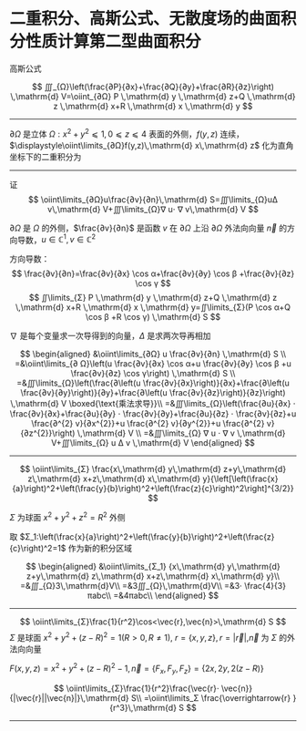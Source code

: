 # 二重积分、高斯公式、无散度场的曲面积分性质计算第二型曲面积分

高斯公式

$$
∭_{Ω}\left(\frac{∂P}{∂x}+\frac{∂Q}{∂y}+\frac{∂R}{∂z}\right) \,\mathrm{d}  V=\oiint_{∂Ω} P \,\mathrm{d}  y \,\mathrm{d}  z+Q \,\mathrm{d}  z \,\mathrm{d}  x+R \,\mathrm{d}  x \,\mathrm{d}  y
$$



---

$∂Ω$ 是立体 $Ω:x^2+y^2 ⩽ 1,0 ⩽ z ⩽ 4$ 表面的外侧，$f(y,z)$ 连续，$\displaystyle\oiint\limits_{∂Ω}f(y,z)\,\mathrm{d} x\,\mathrm{d} z$ 化为直角坐标下的二重积分为

---

证
$$
\oiint\limits_{∂Ω}u\frac{∂v}{∂n}\,\mathrm{d} S=∭\limits_{Ω}uΔ v\,\mathrm{d} V+∭\limits_{Ω}∇ u⋅ ∇ v\,\mathrm{d} V
$$

$∂Ω$ 是 $Ω$ 的外侧，$\frac{∂v}{∂n}$ 是函数 $v$ 在 $∂Ω$ 上沿 $∂Ω$ 外法向向量 $\overrightarrow{n}$ 的方向导数，$u∈\mathbb C^1,v∈\mathbb C^2$

方向导数：
$$
\frac{∂v}{∂n}=\frac{∂v}{∂x} \cos α+\frac{∂v}{∂y} \cos β +\frac{∂v}{∂z} \cos γ
$$
$$
∬\limits_{Σ} P \,\mathrm{d}  y \,\mathrm{d}  z+Q \,\mathrm{d}  z \,\mathrm{d}  x+R \,\mathrm{d}  x \,\mathrm{d}  y=∬\limits_{Σ}(P \cos α+Q \cos β +R \cos γ) \,\mathrm{d}  S
$$

$\nabla$ 是每个变量求一次导得到的向量，$Δ$ 是求两次导再相加

$$
\begin{aligned}
&\oiint\limits_{∂Ω} u \frac{∂v}{∂n} \,\mathrm{d}  S \\
=&\oiint\limits_{∂ Ω}\left(u \frac{∂v}{∂x} \cos α+u \frac{∂v}{∂y} \cos β +u \frac{∂v}{∂z} \cos γ\right) \,\mathrm{d}  S \\ 
=&∭\limits_{Ω}\left(\frac{∂\left(u \frac{∂v}{∂x}\right)}{∂x}+\frac{∂\left(u \frac{∂v}{∂y}\right)}{∂y}+\frac{∂\left(u \frac{∂v}{∂z}\right)}{∂z}\right) \,\mathrm{d}  V \boxed{\text{乘法求导}}\\ 
=&∭\limits_{Ω}\left(\frac{∂u}{∂x} ⋅ \frac{∂v}{∂x}+\frac{∂u}{∂y} ⋅ \frac{∂v}{∂y}+\frac{∂u}{∂z} ⋅ \frac{∂v}{∂z}+u \frac{∂^{2} v}{∂x^{2}}+u \frac{∂^{2} v}{∂y^{2}}+u \frac{∂^{2} v}{∂z^{2}}\right) \,\mathrm{d}  V \\ 
=&∭\limits_{Ω} ∇ u ⋅ ∇ v \,\mathrm{d}  V+∭\limits_{Ω} u Δ v \,\mathrm{d} V
\end{aligned}
$$

---

$$
\oiint\limits_{Σ} \frac{x\,\mathrm{d} y\,\mathrm{d} z+y\,\mathrm{d} z\,\mathrm{d} x+z\,\mathrm{d} x\,\mathrm{d} y}{\left[\left(\frac{x}{a}\right)^2+\left(\frac{y}{b}\right)^2+\left(\frac{z}{c}\right)^2\right]^{3/2}}
$$

$Σ$ 为球面 $x^2+y^2+z^2=R^2$ 外侧

取 $Σ_1:\left(\frac{x}{a}\right)^2+\left(\frac{y}{b}\right)^2+\left(\frac{z}{c}\right)^2=1$ 作为新的积分区域

$$
\begin{aligned}
&\oiint\limits_{Σ_1} {x\,\mathrm{d} y\,\mathrm{d} z+y\,\mathrm{d} z\,\mathrm{d} x+z\,\mathrm{d} x\,\mathrm{d} y}\\
=&∭_{Ω}3\,\mathrm{d}V\\
=&3∭_{Ω}\,\mathrm{d}V\\
=&3⋅ \frac{4}{3}πabc\\
=&4πabc\\
\end{aligned}
$$

---

$$
\oiint\limits_{Σ}\frac{1}{r^2}\cos<\vec{r},\vec{n}>\,\mathrm{d} S
$$
$Σ$ 是球面 $x^2+y^2+(z-R)^2=1(R>0,R≠1)$, $r=\{x,y,z\},r=|\vec{r}|$,$\vec{n}$ 为 $Σ$ 的外法向向量

$F(x,y,z)=x^2+y^2+(z-R)^2-1,\vec n=\left\{F_x,F_y,F_z\right\}=\left\{2x,2y,2(z-R)\right\}$

$$
\oiint\limits_{Σ}\frac{1}{r^2}\frac{\vec{r}⋅ \vec{n}}{|\vec{r}||\vec{n}|}\,\mathrm{d} S\\
=\oiint\limits_Σ \frac{\overrightarrow{r} }{r^3}\,\mathrm{d} S
$$

---